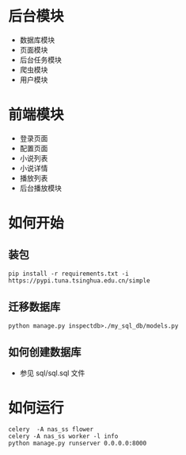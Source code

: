 # 后台模块

- 数据库模块
- 页面模块
- 后台任务模块
- 爬虫模块
- 用户模块

# 前端模块

- 登录页面
- 配置页面
- 小说列表
- 小说详情
- 播放列表
- 后台播放模块

# 如何开始
## 装包
```angular2html
pip install -r requirements.txt -i https://pypi.tuna.tsinghua.edu.cn/simple

```
## 迁移数据库

```angular2html
python manage.py inspectdb>./my_sql_db/models.py
```

## 如何创建数据库

- 参见 sql/sql.sql 文件

# 如何运行
```angular2html
celery  -A nas_ss flower
celery -A nas_ss worker -l info
python manage.py runserver 0.0.0.0:8000 
```